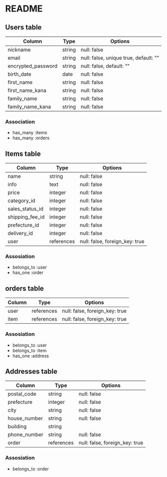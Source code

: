 # README

## Users table
| Column             | Type       | Options                        |
| ------------------ | ---------- | ------------------------------ |
| nickname           | string     | null: false |
| email              | string     | null: false, unique true, default: "" |
| encrypted_password | string     | null: false, default: "" |
| birth_date         | date       | null: false |
| first_name         | string     | null: false |
| first_name_kana    | string     | null: false |
| family_name        | string     | null: false |
| family_name_kana   | string     | null: false |

### Association
- has_many :items
- has_many :orders

## Items table
| Column          | Type       | Options                        |
| --------------- | ---------- | ------------------------------ |
| name            | string     | null: false                    |
| info            | text       | null: false                    |
| price           | integer    | null: false                    |
| category_id     | integer    | null: false                    |
| sales_status_id | integer    | null: false                    |
| shipping_fee_id | integer    | null: false                    |
| prefecture_id   | integer    | null: false                    |
| delivery_id     | integer    | null: false                    |
| user            | references | null: false, foreign_key: true |

###  Assosiation
- belongs_to :user
- has_one :order

##  orders table
| Column   | Type       | Options                        |
| -------- | ---------- | -------------------------------|
| user     | references | null: false, foreign_key: true |
| item     | references | null: false, foreign_key: true |

###  Assosiation
- belongs_to :user
- belongs_to :item
- has_one :address

## Addresses table
| Column | Type              | Options                        |
| ------ | ----------------- | ------------------------------ |
| postal_code   | string     | null: false                    |
| prefecture    | integer    | null: false                    |
| city          | string     | null: false                    |
| house_number  | string     | null: false                    |
| building      | string     |                                |
| phone_number  | string     | null: false                    |
| order         | references | null: false, foreign_key: true |

###  Assosiation
- belongs_to :order